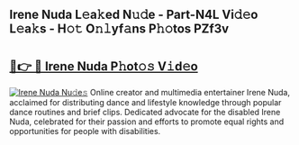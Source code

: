 ## Irene Nuda L𝚎a𝚔ed N𝚞𝚍e - Part-N4L Vi𝚍𝚎o L𝚎a𝚔s - H𝚘𝚝 O𝚗𝚕yf𝚊ns P𝚑𝚘tos PZf3v

# <h2><a href="http://kf3jw8.oniu.top/?m=Irene+Nuda">🔗👉 🔴 Irene Nuda P𝚑ot𝚘𝚜 V𝚒d𝚎o</a></h2>

[![Irene Nuda Nu𝚍e𝚜](https://i.imgur.com/0qMVB7G.gif)](http://kf3jw8.oniu.top/?m=Irene+Nuda)
Online creator and multimedia entertainer Irene Nuda, acclaimed for distributing dance and lifestyle knowledge through popular dance routines and brief clips. Dedicated advocate for the disabled Irene Nuda, celebrated for their passion and efforts to promote equal rights and opportunities for people with disabilities.  
